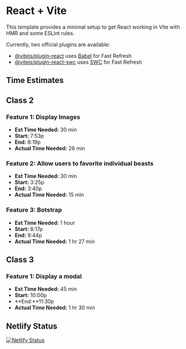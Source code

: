 # React + Vite

This template provides a minimal setup to get React working in Vite with HMR and some ESLint rules.

Currently, two official plugins are available:

- [@vitejs/plugin-react](https://github.com/vitejs/vite-plugin-react/blob/main/packages/plugin-react/README.md) uses [Babel](https://babeljs.io/) for Fast Refresh
- [@vitejs/plugin-react-swc](https://github.com/vitejs/vite-plugin-react-swc) uses [SWC](https://swc.rs/) for Fast Refresh

## Time Estimates

## Class 2

### Feature 1: Display Images

- **Est Time Needed:** 30 min
- **Start:** 7:53p
- **End:** 8:19p
- **Actual Time Needed:** 26 min

### Feature 2: Allow users to favorite individual beasts

- **Est Time Needed:** 30 min
- **Start:** 3:25p
- **End:** 3:40p
- **Actual Time Needed:** 15 min

### Feature 3: Botstrap

- **Est Time Needed:** 1 hour
- **Start:** 8:17p
- **End:** 9:44p
- **Actual Time Needed:** 1 hr 27 min

## Class 3

### Feature 1: Display a modal

- **Est Time Needed:** 45 min
- **Start:** 10:00p
- **End:**11:30p
- **Actual Time Needed:** 1 hr 30 min

## Netlify Status

[![Netlify Status](https://api.netlify.com/api/v1/badges/32aa53da-b120-481b-bda0-46a417439bc3/deploy-status)](https://app.netlify.com/sites/brilliant-frangollo-a1e1d5/deploys)